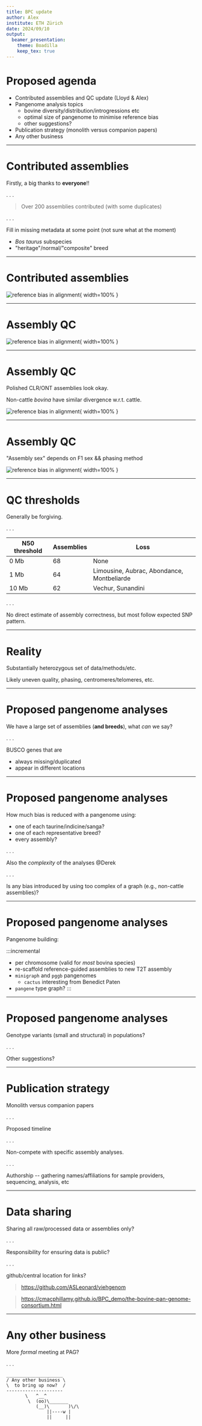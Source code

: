 ```yaml
---
title: BPC update
author: Alex
institute: ETH Zürich
date: 2024/09/10
output:
  beamer_presentation:
    theme: Boadilla
    keep_tex: true
---
```


# Proposed agenda

 - Contributed assemblies and QC update (Lloyd & Alex)
 - Pangenome analysis topics
   - bovine diversity/distribution/introgressions etc
   - optimal size of pangenome to minimise reference bias
   - other suggestions?
 - Publication strategy (monolith versus companion papers)
 - Any other business

---

# Contributed assemblies

Firstly, a big thanks to **everyone**!!

. . .

> Over 200 assemblies contributed (with some duplicates)

. . .

Fill in missing metadata at some point (not sure what at the moment)

 - *Bos taurus* subspecies
 - "heritage"/normal/"composite" breed

---

# Contributed assemblies

![reference bias in alignment](2024_09_10/breed_breakdown.svg){ width=100% }

---

# Assembly QC

![reference bias in alignment](2024_09_10/N50.svg){ width=100% }

---

# Assembly QC

Polished CLR/ONT assemblies look okay.

Non-cattle *bovina* have similar divergence w.r.t. cattle.

![reference bias in alignment](2024_09_10/SNPs.svg){ width=100% }

---

# Assembly QC

"Assembly sex" depends on F1 sex && phasing method

![reference bias in alignment](2024_09_10/sex_chromosomes.svg){ width=100% }

---

# QC thresholds

Generally be forgiving.

. . .

| N50 threshold | Assemblies | Loss                                        |
|---------------|------------|---------------------------------------------|
| 0 Mb          | 68         | None                                        |
| 1 Mb          | 64         | Limousine, Aubrac, Abondance, Montbeliarde  |
| 10 Mb         | 62         | Vechur, Sunandini                           |

. . .

No direct estimate of assembly correctness, but most follow expected SNP pattern.

---

# Reality

Substantially heterozygous set of data/methods/etc.

Likely uneven quality, phasing, centromeres/telomeres, etc.

---

# Proposed pangenome analyses

We have a large set of assemblies (**and breeds**), what *can* we say?

. . .

BUSCO genes that are

 - always missing/duplicated
 - appear in different locations

---

# Proposed pangenome analyses

How much bias is reduced with a pangenome using:

 - one of each taurine/indicine/sanga?
 - one of each representative breed?
 - every assembly?

. . .

Also the *complexity* of the analyses @Derek

. . .

Is any bias introduced by using too complex of a graph (e.g., non-cattle assemblies)?

---

# Proposed pangenome analyses

Pangenome building:

:::incremental
 - per chromosome (valid for *most* bovina species)
 - re-scaffold reference-guided assemblies to new T2T assembly
 - `minigraph` and `pggb` pangenomes
   - `cactus` interesting from Benedict Paten
 - `pangene` type graph?
:::

---

# Proposed pangenome analyses

Genotype variants (small and structural) in populations?

. . .

Other suggestions?

---

# Publication strategy

Monolith versus companion papers

. . .

Proposed timeline

. . .


Non-compete with specific assembly analyses.

. . .

Authorship --  gathering names/affiliations for sample providers, sequencing, analysis, etc

---

# Data sharing

Sharing all raw/processed data or assemblies only?

. . .

Responsibility for ensuring data is public?

. . .

github/central location for links?

> https://github.com/ASLeonard/viehgenom

> https://cmacphillamy.github.io/BPC_demo/the-bovine-pan-genome-consortium.html

---

# Any other business

More *formal* meeting at PAG?

. . .

```
_____________________
/ Any other business \
\  to bring up now?  /
---------------------
       \   ^__^
        \  (oo)\_______
           (__)\       )\/\
               ||----w |
               ||     ||
```

